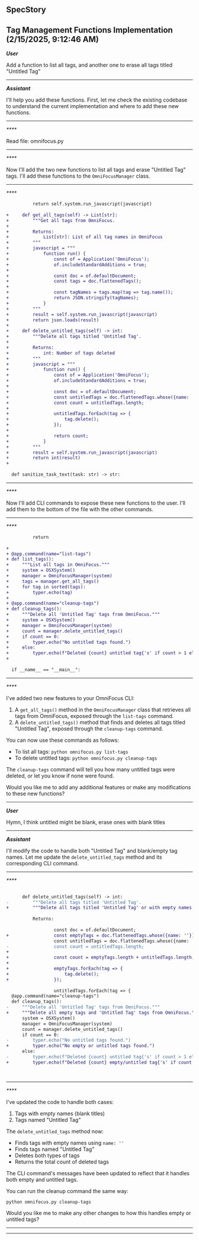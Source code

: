 ## SpecStory

## Tag Management Functions Implementation (2/15/2025, 9:12:46 AM)

_**User**_

Add a function to list all tags, and another one to erase all tags titled "Untitled Tag"

---

_**Assistant**_

I'll help you add these functions. First, let me check the existing codebase to understand the current implementation and where to add these new functions.

---

_****_

Read file: omnifocus.py

---

_****_



Now I'll add the two new functions to list all tags and erase "Untitled Tag" tags. I'll add these functions to the `OmniFocusManager` class.

---

_****_

```diff
          return self.system.run_javascript(javascript)
  
+     def get_all_tags(self) -> List[str]:
+         """Get all tags from OmniFocus.
+         
+         Returns:
+             List[str]: List of all tag names in OmniFocus
+         """
+         javascript = """
+             function run() {
+                 const of = Application('OmniFocus');
+                 of.includeStandardAdditions = true;
+ 
+                 const doc = of.defaultDocument;
+                 const tags = doc.flattenedTags();
+                 
+                 const tagNames = tags.map(tag => tag.name());
+                 return JSON.stringify(tagNames);
+             }
+         """
+         result = self.system.run_javascript(javascript)
+         return json.loads(result)
+ 
+     def delete_untitled_tags(self) -> int:
+         """Delete all tags titled 'Untitled Tag'.
+         
+         Returns:
+             int: Number of tags deleted
+         """
+         javascript = """
+             function run() {
+                 const of = Application('OmniFocus');
+                 of.includeStandardAdditions = true;
+ 
+                 const doc = of.defaultDocument;
+                 const untitledTags = doc.flattenedTags.whose({name: 'Untitled Tag'})();
+                 const count = untitledTags.length;
+                 
+                 untitledTags.forEach(tag => {
+                     tag.delete();
+                 });
+                 
+                 return count;
+             }
+         """
+         result = self.system.run_javascript(javascript)
+         return int(result)
+ 
  
  def sanitize_task_text(task: str) -> str:
```

---

_****_



Now I'll add CLI commands to expose these new functions to the user. I'll add them to the bottom of the file with the other commands.

---

_****_

```diff
          return
  
+ 
+ @app.command(name="list-tags")
+ def list_tags():
+     """List all tags in OmniFocus."""
+     system = OSXSystem()
+     manager = OmniFocusManager(system)
+     tags = manager.get_all_tags()
+     for tag in sorted(tags):
+         typer.echo(tag)
+ 
+ @app.command(name="cleanup-tags")
+ def cleanup_tags():
+     """Delete all 'Untitled Tag' tags from OmniFocus."""
+     system = OSXSystem()
+     manager = OmniFocusManager(system)
+     count = manager.delete_untitled_tags()
+     if count == 0:
+         typer.echo("No untitled tags found.")
+     else:
+         typer.echo(f"Deleted {count} untitled tag{'s' if count > 1 else ''}.")
+ 
  
  if __name__ == "__main__":
```

---

_****_



I've added two new features to your OmniFocus CLI:

1. A `get_all_tags()` method in the `OmniFocusManager` class that retrieves all tags from OmniFocus, exposed through the `list-tags` command.
2. A `delete_untitled_tags()` method that finds and deletes all tags titled "Untitled Tag", exposed through the `cleanup-tags` command.

You can now use these commands as follows:

- To list all tags: `python omnifocus.py list-tags`
- To delete untitled tags: `python omnifocus.py cleanup-tags`

The `cleanup-tags` command will tell you how many untitled tags were deleted, or let you know if none were found.

Would you like me to add any additional features or make any modifications to these new functions?

---

_**User**_

Hymn, I think untitled might be blank, erase ones with blank titles

---

_**Assistant**_

I'll modify the code to handle both "Untitled Tag" and blank/empty tag names. Let me update the `delete_untitled_tags` method and its corresponding CLI command.

---

_****_

```diff
  
      def delete_untitled_tags(self) -> int:
-         """Delete all tags titled 'Untitled Tag'.
+         """Delete all tags titled 'Untitled Tag' or with empty names.
          
          Returns:
  
                  const doc = of.defaultDocument;
+                 const emptyTags = doc.flattenedTags.whose({name: ''})();
                  const untitledTags = doc.flattenedTags.whose({name: 'Untitled Tag'})();
-                 const count = untitledTags.length;
+                 
+                 const count = emptyTags.length + untitledTags.length;
+                 
+                 emptyTags.forEach(tag => {
+                     tag.delete();
+                 });
                  
                  untitledTags.forEach(tag => {
  @app.command(name="cleanup-tags")
  def cleanup_tags():
-     """Delete all 'Untitled Tag' tags from OmniFocus."""
+     """Delete all empty tags and 'Untitled Tag' tags from OmniFocus."""
      system = OSXSystem()
      manager = OmniFocusManager(system)
      count = manager.delete_untitled_tags()
      if count == 0:
-         typer.echo("No untitled tags found.")
+         typer.echo("No empty or untitled tags found.")
      else:
-         typer.echo(f"Deleted {count} untitled tag{'s' if count > 1 else ''}.")
+         typer.echo(f"Deleted {count} empty/untitled tag{'s' if count > 1 else ''}.")
  
  
```

---

_****_



I've updated the code to handle both cases:
1. Tags with empty names (blank titles)
2. Tags named "Untitled Tag"

The `delete_untitled_tags` method now:
- Finds tags with empty names using `name: ''`
- Finds tags named "Untitled Tag"
- Deletes both types of tags
- Returns the total count of deleted tags

The CLI command's messages have been updated to reflect that it handles both empty and untitled tags.

You can run the cleanup command the same way:
```bash
python omnifocus.py cleanup-tags
```

Would you like me to make any other changes to how this handles empty or untitled tags?

---



---

